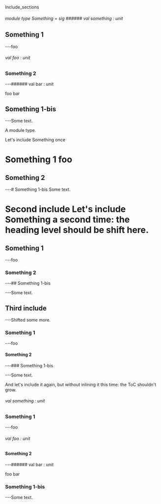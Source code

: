 Include_sections



######  module        type          Something         =    sig      ######  val       something   :   unit    



## Something   1 

---foo 

######  val       foo   :   unit    



### Something   2 

---######  val       bar   :   unit    

foo   bar 



## Something   1-bis 

---Some   text. 

       

A   module   type. 



Let's   include   Something      once 

# Something   1 foo 

## Something   2 

---# Something   1-bis Some   text. 

# Second   include Let's   include   Something      a   second   time:   the   heading   level   should   be   shift   here. 

## Something   1 

---foo 

### Something   2 

---## Something   1-bis 

---Some   text. 

## Third   include 

---Shifted   some   more. 

### Something   1 

---foo 

#### Something   2 

---### Something   1-bis 

---Some   text. 

And   let's   include   it   again,   but   without   inlining   it   this   time:   the   ToC   shouldn't   grow. 

######  val       something   :   unit    



### Something   1 

---foo 

######  val       foo   :   unit    



#### Something   2 

---######  val       bar   :   unit    

foo   bar 



### Something   1-bis 

---Some   text. 

